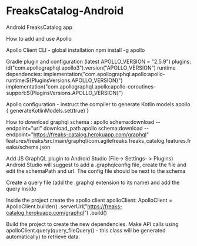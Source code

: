 # FreaksCatalog-Android
Android FreaksCatalog app

How to add and use Apollo 

Apollo Client CLI - global installation
npm install -g apollo

Gradle plugin and configuration (latest APOLLO_VERSION = "2.5.9")
plugins:
id("com.apollographql.apollo3").version("APOLLO_VERSION")
runtime dependencies:
implementation("com.apollographql.apollo:apollo-runtime:${PluginsVersions.APOLLO_VERSION}")
implementation("com.apollographql.apollo:apollo-coroutines-support:${PluginsVersions.APOLLO_VERSION}")

Apollo configuration - instruct the compiler to generate Kotlin models
apollo {
  generateKotlinModels.set(true)
}

How to download graphql schema :
apollo schema:download --endpoint="url" download_path
apollo schema:download --endpoint="https://freaks-catalog.herokuapp.com/graphql" features/freaks/src/main/graphql/com.agilefreaks.freaks_catalog.features.freaks/schema.json

Add JS GraphQL plugin to Android Studio (File-> Settings- > Plugins)
Android Studio will suggest to add a .graphqlconfig file, create the file and edit the schemaPath and url.
The config file should be next to the schema

Create a query file (add the .graphql extension to its name) and add the query inside

Inside the project create the apollo client
apolloClient: ApolloClient = ApolloClient.builder()
    .serverUrl("https://freaks-catalog.herokuapp.com/graphql")
    .build()

Build the project to create the new dependencies.
Make API calls using apolloClient.query(query_fileQuery() - this class will be generated automatically) to retrieve data.